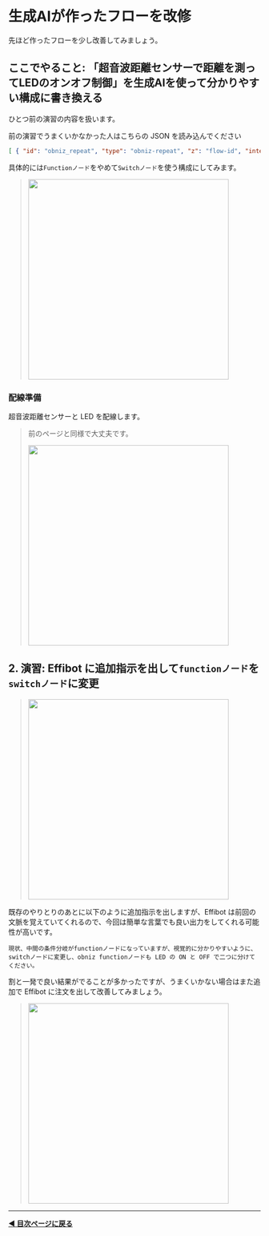 # 生成AIが作ったフローを改修

先ほど作ったフローを少し改善してみましょう。

## ここでやること: 「超音波距離センサーで距離を測ってLEDのオンオフ制御」を生成AIを使って分かりやすい構成に書き換える
ひとつ前の演習の内容を扱います。

前の演習でうまくいかなかった人はこちらの JSON を読み込んでください
```JSON
[ { "id": "obniz_repeat", "type": "obniz-repeat", "z": "flow-id", "interval": "1000", "name": "Obniz Repeat", "code": "msg.payload = await obnizParts.hcsr04.measureWait();\nreturn msg;", "outputs": 1, "noerr": 0, "x": 210, "y": 160, "wires": [ [ "function_node" ] ] }, { "id": "function_node", "type": "function", "z": "flow-id", "name": "Threshold Check", "func": "if(msg.payload <= 200){\n    msg.payload = true;\n} else {\n    msg.payload = false;\n}\nreturn msg;", "outputs": 1, "noerr": 0, "x": 430, "y": 160, "wires": [ [ "obniz_function" ] ] }, { "id": "obniz_function", "type": "obniz-function", "z": "flow-id", "name": "LED Control", "code": "if(msg.payload){\n    obnizParts.led.on();\n} else {\n    obnizParts.led.off();\n}", "outputs": 1, "noerr": 0, "x": 660, "y": 160, "wires": [] } ]
```

具体的には`Functionノード`をやめて`Switchノード`を使う構成にしてみます。

> <img src="https://i.gyazo.com/f5dd60a927ca83975a814d6ffd67665a.png" width="400px" />


### 配線準備

超音波距離センサーと LED を配線します。

> 前のページと同様で大丈夫です。
> 
> <img src="https://i.gyazo.com/91fb4bbfc54848ecf60f22344cae6905.jpg" width="400px" />

## 2. 演習: Effibot に追加指示を出して`functionノード`を`switchノード`に変更

> <img src="https://i.gyazo.com/b190b7dc696a22413b9958d27b0cb8b6.png" width="400px" />

既存のやりとりのあとに以下のように追加指示を出しますが、Effibot は前回の文脈を覚えていてくれるので、今回は簡単な言葉でも良い出力をしてくれる可能性が高いです。

```
現状、中間の条件分岐がfunctionノードになっていますが、視覚的に分かりやすいように、switchノードに変更し、obniz functionノードも LED の ON と OFF で二つに分けてください。
```

割と一発で良い結果がでることが多かったですが、うまくいかない場合はまた追加で Effibot に注文を出して改善してみましょう。

> <img src="https://i.gyazo.com/86e17b60d55bd21984560615dc51272f.png" width="400px" />

  
----

**[◀ 目次ページに戻る](../readme.md)**
